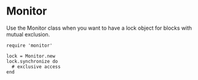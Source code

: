 # Monitor

Use the Monitor class when you want to have a lock object for blocks with
mutual exclusion.

    require 'monitor'

    lock = Monitor.new
    lock.synchronize do
      # exclusive access
    end
